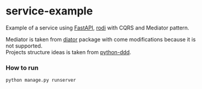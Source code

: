 # service-example

Example of a service using [FastAPI](https://fastapi.tiangolo.com/), [rodi](https://github.com/Neoteroi/rodi/tree/main) with CQRS and Mediator pattern.

Mediator is taken from [diator](https://github.com/akhundMurad/diator) package with come modifications because it is not supported.  
Projects structure ideas is taken from [python-ddd](https://github.com/pgorecki/python-ddd).


### How to run

```shell
python manage.py runserver
```
